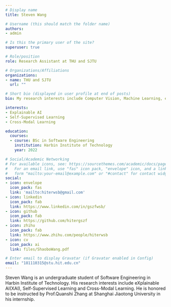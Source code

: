 ```yaml
---
# Display name
title: Steven Wang

# Username (this should match the folder name)
authors:
- admin

# Is this the primary user of the site?
superuser: true

# Role/position
role: Research Assistant at THU and SJTU

# Organizations/Affiliations
organizations:
- name: THU and SJTU
  url: ""

# Short bio (displayed in user profile at end of posts)
bio: My research interests include Computer Vision, Machine Learning, especially on eXplainable AI(XAI), Self-Supervised Learning and Cross-Modal Learning.

interests:
- Explainable AI
- Self-Supervised Learning
- Cross-Modal Learning

education:
  courses:
  - course: BSc in Software Engineering
    institution: Harbin Institute of Technology
    year: 2022

# Social/Academic Networking
# For available icons, see: https://sourcethemes.com/academic/docs/page-builder/#icons
#   For an email link, use "fas" icon pack, "envelope" icon, and a link in the
#   form "mailto:your-email@example.com" or "#contact" for contact widget.
social:
- icon: envelope
  icon_pack: fas
  link: 'mailto:hiterwsb@gmail.com'
- icon: linkedin
  icon_pack: fab
  link: https://www.linkedin.com/in/gszfwsb/
- icon: github
  icon_pack: fab
  link: https://github.com/hitergszf
- icon: zhihu
  icon_pack: fab
  link: https://www.zhihu.com/people/hiterwsb
- icon: cv
  icon_pack: ai
  link: files/ShaoboWang.pdf

# Enter email to display Gravatar (if Gravatar enabled in Config)
email: "181110315@stu.hit.edu.cn"
---
```


Steven Wang is an undergraduate student of Software Engineering in Harbin Institute of Technology. His research interests include eXplainable AI(XAI), Self-Supervised Learning and Cross-Modal Learning. He is honored to be instructed by Prof.Quanshi Zhang at Shanghai Jiaotong University in his internship.
